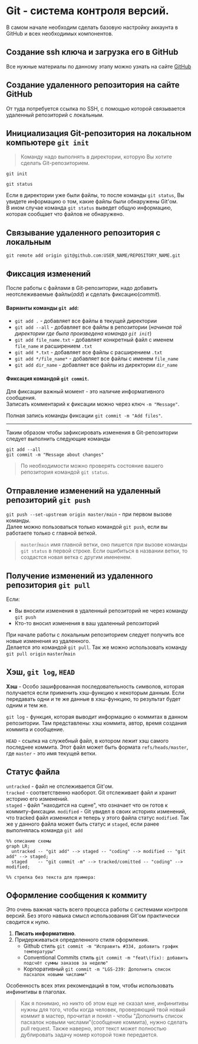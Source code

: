 # Git - система контроля версий.  
В самом начале необходим сделать базовую настройку аккаунта в GitHub и всех необходимых компонентов. 

## Создание ssh ключа и загрузка его в GitHub
Все нужные материалы по данному этапу можно узнать на сайте [GitHub](https://docs.github.com/en/authentication/connecting-to-github-with-ssh)  

## Создание удаленного репозитория на сайте GitHub
От туда потребуется ссылка по SSH, с помощью которой связывается удаленный репозиторий с локальным.   

## Инициализация Git-репозитория на локальном компьютере `git init` 
> Команду надо выполнять в директории, которую Вы хотите сделать Git-репозиторием.

`git init`  

`git status`  

Если в директории уже были файлы, то после команды `git status`, Вы увидете информацию о том, какие файлы были обнаружены Git'ом.  
В ином случае команда `git status` выведет общую информацию, которая сообщает что файлов не обнаружено.  

## Связывание удаленного репозитория с локальным
`git remote add origin git@github.com:USER_NAME/REPOSITORY_NAME.git`  

## Фиксация изменений  
После работы с файлами в Git-репозитории, надо добавить неотслеживаемые файлы(_add_) и сделать фиксацию(_commit_).  

#### Варианты команды `git add`:
- `git add .` - добавляет все файлы в текущей директории
- `git add --all` - добавляет все файлы в репозитории (*_начиная той директории где была произведена команда `git init`_*)
- `git add file_name.txt` - добавляет конкретный файл с именем `file_name` и расширением `.txt`
- `git add *.txt` - добавляет все файлы с расширением `.txt`
- `git add */file_name*` - добавляет все файлы с именем `file_name`
- `git add dir_name` - добавляет все файлы из директории `dir_name`

#### Фиксация командой `git commit`.  
Для фиксации важный момент - это наличие информативного cообщения.  
Записать комментарий к фиксации можно через ключ `-m "Message"`.  

Полная запись команды фиксации `git commit -m "Add files"`.  

---
Таким образом чтобы зафиксировать изменения в Git-репозитории следует выполнить следующие команды  
```
git add --all
git commit -m "Message about changes"
```
> По необходимости можно проверять состояние вашего репозитория командой `git status`.

## Отправление изменений на удаленный репозиторий `git push`  
`git push --set-upstream origin master/main` - при первом вызове команды.   
Далее можно пользоваться только командой `git push`, если вы работаете только с главной веткой.
> `master`/`main` имя главной ветки, оно пишется при вызове команды `git status` в первой строке.
> Если ошибиться в названии ветки, то создастся новая ветка с другим имененем.  

## Получение изменений из удаленного репозитория `git pull`
Если:
- Вы вносили изменения в удаленный репозиторий не через команду `git push`
- Кто-то вносил изменения в ваш удаленный репозиторий

При начале работы с локальным репозиторием следует получить все новые изменения из удаленного.  
Делается это командой `git pull`. Так же можно использовать команду `git pull origin` `master`/`main`

## Хэш, `git log`, `HEAD`  
**Хэш** - Особо зашифрованная последовательность символов, которая получается если применить хэш-функцию к некоторым данным. Если передавать одни и те же данные в хэш-функцию, то результат будет одним и тем же.  

`git log` - функция, которая выводит информацию о коммитах в данном репозитории. Там представлены: хэш коммита, автор, время создания коммита и сообщение.  

`HEAD` - ссылка на служебный файл, в котором лежит хэш самого последнее коммита. Этот файл может быть формата `refs/heads/master`, где `master` - это имя текущей ветки.

## Статус файла

`untracked` - файл не отслеживается Git'ом.  
`tracked` - соответственно наоборот. Git отслеживает файл и хранит историю его изменений.  
`staged` - файл "находится на сцене", что означает что он готов к коммиту-фиксации.
`modified` - Git увидел в своих историях изменений, что tracked файл изменился и теперь у этого файла статус `modified`. Так же у данного файла может быть статус и `staged`, если ранее выполнялась команда `git add`

```mermaid  
%% описание схемы
graph LR;  
  untracked -- "git add" --> staged -- "coding" --> modified -- "git add" --> staged;
  staged    -- "git commit -m" --> tracked/comitted -- "coding" --> modified;  
  
%% стрелка без текста для примера: 
```

## Оформление сообщения к коммиту
Это очень важная часть всего процесса работы с системами контроля версий. Без этого навыка смысл использования Git'ом практически сводится к нулю.  
1. **Писать информативно**. 
2. Придерживаться определенного стиля оформления.
    - Github стиль `git commit -m "Исправить #334, добавить график температуры"`
    - Conventional Commits стиль `git commit -m "feat\(fix): добавить подсчёт суммы заказов за неделю"`
    - Корпоративный `git commit -m "LGS-239: Дополнить список пасхалок новыми числами"`  

Особенность всех этих рекомендаций в том, чтобы использовать инфинитивы в глаголах.  
> Как я понимаю, но никто об этом еще не сказал мне, инфинитивы нужны для того, чтобы когда человек, проверяющий твой новый коммит в мастер, прочитал и понял - чтобы "Дополнить список пасхалок новыми числами"(сообщение коммита), нужно сделать pull request. Также наверно, этот текст может полностью дублировать задачу номер которой тоже передается.  
